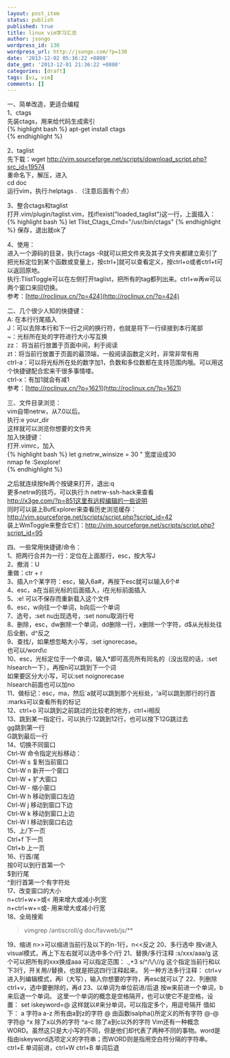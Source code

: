 ```yaml
---
layout: post_item
status: publish
published: true
title: linux vim学习汇总
author: jsongo
wordpress_id: 130
wordpress_url: http://jsongo.com/?p=130
date: '2013-12-02 05:36:22 +0800'
date_gmt: '2013-12-01 21:36:22 +0800'
categories: [draft]
tags: [vi, vim]
comments: []
---
```

一、简单改造，更适合编程  
1、ctags  
先装ctags，用来给代码生成索引  
{% highlight bash %} 
apt-get install ctags  
{% endhighlight %}


2、taglist  
先下载：wget&nbsp;http://vim.sourceforge.net/scripts/download_script.php?src_id=19574  
重命名下，解压，进入  
cd doc  
运行vim，执行:helptags . （注意后面有个点）  

3、整合ctags和taglist  
打开.vim/plugin/taglist.vim，找if!exist("loaded_taglist")这一行，上面插入：  
{% highlight bash %}
let Tlist_Ctags_Cmd="/usr/bin/ctags"
{% endhighlight %}
保存，退出就ok了  

4、使用：  
进入一个源码的目录，执行ctags -R就可以把文件夹及其子文件夹都建立索引了  
把光标定位到某个函数或变量上，按ctrl+]就可以查看定义，按ctrl+o或者ctrl+t可以返回原地。  
执行:TlistToggle可以在左侧打开taglist，把所有的tag都列出来。ctrl+w再w可以两个窗口来回切换。  
参考：[http://roclinux.cn/?p=424](http://roclinux.cn/?p=424)  

二、几个很少人知的快捷键：  
A: 在本行行尾插入  
J：可以去除本行和下一行之间的换行符，也就是将下一行续接到本行尾部  
~：光标所在处的字符进行大小写互换  
zz： 将当前行放置于页面中间，利于阅读  
zt：将当前行放置于页面的最顶端，一般阅读函数定义时，非常非常有用  
ctrl-a：可以将光标所在处的数字加1，负数和多位数都在支持范围内哦。可以用这个快捷键配合宏来干很多事情喽。  
ctrl-x：有加1就会有减1  
参考：[http://roclinux.cn/?p=1621](http://roclinux.cn/?p=1621)  

三、文件目录浏览：  
vim自带netrw，从7.0以后。  
执行:e your_dir  
这样就可以浏览你想要的文件夹  
加入快捷键：  
打开.vimrc，加入  
{% highlight bash %}
let g:netrw_winsize = 30 " 宽度设成30  
nmap fe :Sexplore!  
{% endhighlight %}

之后就连续按fe两个按键来打开，退出:q  
更多netrw的技巧，可以执行:h netrw-ssh-hack来查看  
http://x3ge.com/?p=851这里有远程编辑的一些说明  
同时可以装上BufExplorer来查看历史浏览缓存：http://vim.sourceforge.net/scripts/script.php?script_id=42  
装上WmToggle来整合它们：http://vim.sourceforge.net/scripts/script.php?script_id=95  

四、一些常用快捷键/命令：  
1、把两行合并为一行：定位在上面那行，esc，按大写J  
2、撤消：U  
重做：ctr + r  
3、插入n个某字符：esc，输入6a#，再按下esc就可以输入6个#  
4、esc，a在当前光标的后面插入，i在光标前面插入  
5、:e! 可以不保存而重新载入这个文件  
6、esc，w向往一个单词，b向后一个单词  
7、选号，:set nu出现选号，:set nonu取消行号  
8、删除，esc，dw删除一个单词，dd删除一行，x删除一个字符，d$从光标处往后全删，d^反之  
9、查找/，如果想忽略大小写，:set ignorecase。  
也可以/word\c  
10、esc，光标定位于一个单词，输入*即可高亮所有同名的（没出现的话，:set hlsearch一下），再按n可以跳到下一个词  
如果要区分大小写，可以:set noignorecase  
hlsearch前面也可以加no  
11、做标记：esc，ma，然后`a就可以跳到那个光标处，'a可以跳到那行的行首  
:marks可以查看所有的标记  
12、ctrl+o 可以跳到之前跳过的比较老的地方，ctrl+i相反  
13、跳到某一指定行，可以执行:12跳到12行，也可以按下12G跳过去  
gg跳到第一行  
G跳到最后一行  
14、切换不同窗口  
Ctrl-W 命令指定光标移动：  
Ctrl-W s 复制当前窗口  
Ctrl-W n 新开一个窗口  
Ctrl-W + 扩大窗口  
Ctrl-W - 缩小窗口  
Ctrl-W h 移动到窗口左边  
Ctrl-W j 移动到窗口下边  
Ctrl-W k 移动到窗口上边  
Ctrl-W l 移动到窗口右边  
15、上/下一页  
Ctrl+f 下一页  
Ctrl+b 上一页  
16、行首/尾  
按0可以到行首第一个  
$到行尾  
^到行首第一个有字符处  
17、改变窗口的大小  
n+ctrl+w+>或< 用来增大或减小列宽  
n+ctrl+w+=或- 用来增大或减小行宽  
18、全局搜索  
<blockquote>vimgrep /antiscroll/g doc/favweb/js/**</blockquote>  
19、缩进  
n>>可以缩进当前行及以下的n-1行，n<<反之  
20、多行选中  
按v进入visual模式，再上下左右就可以选中多个/行  
21、替换/多行注释  
:s/xxx/aaa/g  
这个可以把所有的xxx换成aaa  
可以指定范围：  
.,+3 s/^/\/\//g  
这个指定当前行和以下3行，开关用//替换，也就是把这四行注释起来。  
另一种方法多行注释：  
ctrl+v进入列编辑模式，再I（大写），输入你想要的字符，再esc就可以了  
22、列删除  
ctrl+v，选中要删除的，再d  
23、以单词为单位前进/后退  
按w来前进一个单词，b来后退一个单词。  
这里一个单词的概念是空格隔开，也可以使它不是空格，设置：  
set iskeyword=@  
这样就以#来分单词，可以指定多个，用逗号隔开  
值如下：  
a 字符a  
a-z 所有由a到z的字符  
@ 由函数isalpha()所定义的所有字符  
@-@ 字符@  
^x 除了x以外的字符  
^a-c 除了a到c以外的字符  
Vim还有一种概念WORD。虽然这只是大小写的不同，但是他们却代表了两种不同的事物。word是指由iskeyword选项定义的字符串；而WORD则是指用空白符分隔的字符串。  
ctrl+E 单词前进，ctrl+W  
ctrl+B 单词后退  

